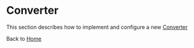# Converter

This section describes how to implement and configure a new [Converter](../src/main/java/org/n52/iceland/convert/Converter.java)

Back to [Home](Home.md)